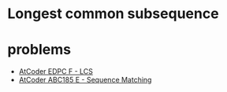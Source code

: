 # Longest common subsequence



# problems
- [AtCoder EDPC F - LCS](https://atcoder.jp/contests/dp/tasks/dp_f)
- [AtCoder ABC185 E - Sequence Matching](https://atcoder.jp/contests/abc185/tasks/abc185_e)